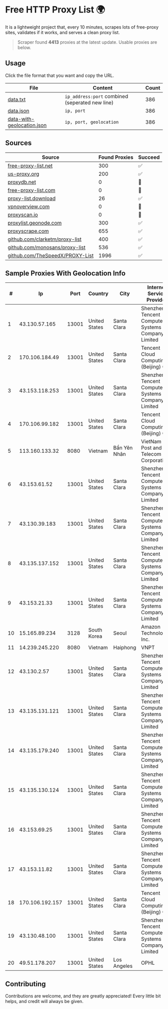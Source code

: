 
# Free HTTP Proxy List 🌍

It is a lightweight project that, every 10 minutes, scrapes lots of free-proxy sites, validates if it works, and serves a clean proxy list.


> Scraper found **4413** proxies at the latest update. Usable proxies are below.

## Usage

Click the file format that you want and copy the URL.


|File|Content|Count|
|----|-------|-----|
|[data.txt](https://raw.githubusercontent.com/themiralay/Proxy-List-World/master/data.txt)|`ip_address:port` combined (seperated new line)|386|
|[data.json](https://raw.githubusercontent.com/themiralay/Proxy-List-World/master/data.json)|`ip, port`|386|
|[data-with-geolocation.json](https://raw.githubusercontent.com/themiralay/Proxy-List-World/master/data-with-geolocation.json)|`ip, port, geolocation`|386|

## Sources

|Source|Found Proxies|Succeed|
|------|-------------|-------|
|[free-proxy-list.net](https://free-proxy-list.net)|300|✅|
|[us-proxy.org](https://www.us-proxy.org)|200|✅|
|[proxydb.net](http://proxydb.net)|0|🚫|
|[free-proxy-list.com](https://free-proxy-list.com/?page=&port=&type%5B%5D=http&type%5B%5D=https&up_time=0&search=Search)|0|🚫|
|[proxy-list.download](https://www.proxy-list.download/HTTP)|26|✅|
|[vpnoverview.com](https://vpnoverview.com/privacy/anonymous-browsing/free-proxy-servers)|0|🚫|
|[proxyscan.io](https://www.proxyscan.io)|0|🚫|
|[proxylist.geonode.com](https://proxylist.geonode.com/api/proxy-list?limit=300&page=1&sort_by=lastChecked&sort_type=desc&protocols=http,https)|300|✅|
|[proxyscrape.com](https://api.proxyscrape.com/v2/?request=displayproxies&protocol=http&timeout=10000&country=all&ssl=all&anonymity=all)|655|✅|
|[github.com/clarketm/proxy-list](https://raw.githubusercontent.com/clarketm/proxy-list/master/proxy-list-raw.txt)|400|✅|
|[github.com/monosans/proxy-list](https://raw.githubusercontent.com/monosans/proxy-list/main/proxies/http.txt)|536|✅|
|[github.com/TheSpeedX/PROXY-List](https://raw.githubusercontent.com/TheSpeedX/PROXY-List/master/http.txt)|1996|✅|


## Sample Proxies With Geolocation Info

|#|Ip|Port|Country|City|Internet Service Provider|
|-|--|----|-------|----|-------------------------|
|1|43.130.57.165|13001|United States|Santa Clara|Shenzhen Tencent Computer Systems Company Limited|
|2|170.106.184.49|13001|United States|Santa Clara|Tencent Cloud Computing (Beijing) Co|
|3|43.153.118.253|13001|United States|Santa Clara|Shenzhen Tencent Computer Systems Company Limited|
|4|170.106.99.182|13001|United States|Santa Clara|Tencent Cloud Computing (Beijing) Co|
|5|113.160.133.32|8080|Vietnam|Bẩn Yên Nhân|VietNam Post and Telecom Corporation|
|6|43.153.61.52|13001|United States|Santa Clara|Shenzhen Tencent Computer Systems Company Limited|
|7|43.130.39.183|13001|United States|Santa Clara|Shenzhen Tencent Computer Systems Company Limited|
|8|43.135.137.152|13001|United States|Santa Clara|Shenzhen Tencent Computer Systems Company Limited|
|9|43.153.21.33|13001|United States|Santa Clara|Shenzhen Tencent Computer Systems Company Limited|
|10|15.165.89.234|3128|South Korea|Seoul|Amazon Technologies Inc.|
|11|14.239.245.220|8080|Vietnam|Haiphong|VNPT|
|12|43.130.2.57|13001|United States|Santa Clara|Shenzhen Tencent Computer Systems Company Limited|
|13|43.135.131.121|13001|United States|Santa Clara|Shenzhen Tencent Computer Systems Company Limited|
|14|43.135.179.240|13001|United States|Santa Clara|Shenzhen Tencent Computer Systems Company Limited|
|15|43.135.130.124|13001|United States|Santa Clara|Shenzhen Tencent Computer Systems Company Limited|
|16|43.153.69.25|13001|United States|Santa Clara|Shenzhen Tencent Computer Systems Company Limited|
|17|43.153.11.82|13001|United States|Santa Clara|Shenzhen Tencent Computer Systems Company Limited|
|18|170.106.192.157|13001|United States|Santa Clara|Tencent Cloud Computing (Beijing) Co|
|19|43.130.48.100|13001|United States|Santa Clara|Shenzhen Tencent Computer Systems Company Limited|
|20|49.51.178.207|13001|United States|Los Angeles|OPHL|



## Contributing

Contributions are welcome, and they are greatly appreciated! Every
little bit helps, and credit will always be given.

